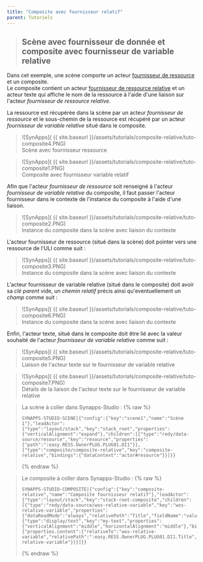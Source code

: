 ```yaml
---
title: "Composite avec fournisseur relatif"
parent: Tutoriels
---
```


>## Scène avec fournisseur de donnée et composite avec fournisseur de variable relative

Dans cet exemple, une scène comporte un acteur [fournisseur de ressource](../concepts/actor-types/redy-wos-variable-source.md) et un composite.<br>
Le composite contient un acteur [fournisseur de ressource relative](../concepts/actor-types/redy-wos-relative-variable-source.md) et un acteur texte qui affiche le nom de la ressource à l'aide d'une liaison sur l'acteur *fournisseur de ressource relative*.

La ressource est récupérée dans la scène par un acteur *fournisseur de ressource* et le sous-chemin de la ressource est récupéré par un acteur *fournisseur de variable relative* situé dans le composite.

>![SynApps]( {{ site.baseurl }}/assets/tutorials/composite-relative/tuto-composite4.PNG)<br>
>Scène avec fournisseur ressource

>![SynApps]( {{ site.baseurl }}/assets/tutorials/composite-relative/tuto-composite1.PNG)<br>
>Composite avec fournisseur variable relatif


Afin que l'acteur *fournisseur de ressource* soit renseigné à l'acteur *fournisseur de variable relative* du composite, il faut passer l'acteur fournisseur dans le contexte de l'instance du composite à l'aide d'une liaison.

>![SynApps]( {{ site.baseurl }}/assets/tutorials/composite-relative/tuto-composite2.PNG)<br>
>Instance du composite dans la scène avec liaison du contexte

L'acteur fournisseur de ressource (situé dans la scène) doit pointer vers une ressource de l'ULI comme suit :

>![SynApps]( {{ site.baseurl }}/assets/tutorials/composite-relative/tuto-composite3.PNG)<br>
>Instance du composite dans la scène avec liaison du contexte

L'acteur fournisseur de variable relative (situé dans le composite) doit avoir sa *clé parent* vide, un *chemin relatif* précis ainsi qu'eventuellement un *champ* comme suit :

>![SynApps]( {{ site.baseurl }}/assets/tutorials/composite-relative/tuto-composite6.PNG)<br>
>Instance du composite dans la scène avec liaison du contexte

Enfin, l'acteur texte, situé dans le composite doit être lié avec la valeur souhaité de l'acteur *fournisseur de variable relative* comme suit :

>![SynApps]( {{ site.baseurl }}/assets/tutorials/composite-relative/tuto-composite5.PNG)<br>
>Liaison de l'acteur texte sur le fournisseur de variable relative

>![SynApps]( {{ site.baseurl }}/assets/tutorials/composite-relative/tuto-composite7.PNG)<br>
>Détails de la liaison de l'acteur texte sur le fournisseur de variable relative

>La scène à coller dans Synapps-Studio :
>{% raw %}
>``` text
>SYNAPPS-STUDIO-SCENE|{"config":{"key":"scene1","name":"Scène 1"},"leadActor":{"type":"layout/stack","key":"stack_root","properties":{"verticalAlignment":"expand"},"children":[{"type":"redy/data-source/resource","key":"resource","properties":{"path":":easy.RESS.OwnerPLUG.PLUG01.DI1"}},{"type":"composite/composite-relative","key":"composite-relative","bindings":{"dataContext":"actor#resource"}}]}}
>```
>{% endraw %}

>Le composite à coller dans Synapps-Studio :
>{% raw %}
>``` text
>SYNAPPS-STUDIO-COMPOSITE|{"config":{"key":"composite-relative","name":"Composite fournisseur relatif"},"leadActor":{"type":"layout/stack","key":"stack-root-composite","children":[{"type":"redy/data-source/wos-relative-variable","key":"wos-relative-variable","properties":{"dataReadMode":"always","relativePath":"Title","fieldName":"value"}},{"type":"display/text","key":"my-text","properties":{"verticalAlignment":"middle","horizontalAlignment":"middle"},"bindings":{"properties.content":{"relativeTo":"wos-relative-variable","relativePath":":easy.RESS.OwnerPLUG.PLUG01.DI1.Title","fieldName":"value","dataReadMode":"always","source":"redy/wos-relative-variable"}}}]}}
>```
>{% endraw %}
